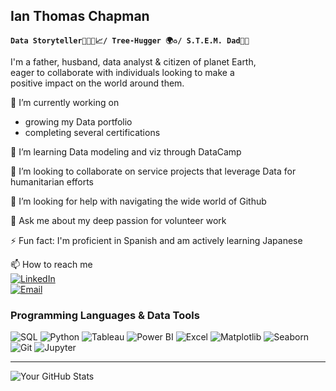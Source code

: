 ## Ian Thomas Chapman
**`Data Storyteller👨🏽‍💻📈/ Tree-Hugger 🌍♻️/ S.T.E.M. Dad🔬🤖`**

I'm a father, husband, data analyst & citizen of planet Earth,  
eager to collaborate with individuals looking to make a  
positive impact on the world around them.


🔭 I’m currently working on  
* growing my Data portfolio  
* completing several certifications  

🌱 I’m learning 
Data modeling and viz through DataCamp 


👯 I’m looking to collaborate on service projects that leverage Data for humanitarian efforts  

🤔 I’m looking for help with navigating the wide world of Github  

💬 Ask me about my deep passion for volunteer work  

⚡ Fun fact: I'm proficient in Spanish and am actively learning Japanese  

📫 How to reach me  
[![LinkedIn](https://img.shields.io/badge/-LinkedIn-blue?style=flat&logo=linkedin&logoColor=white)](https://www.linkedin.com/in/ianthomaschapman)  
[![Email](https://img.shields.io/badge/Email-D14836?style=flat&logo=gmail&logoColor=white)](mailto:ichapman.sp@gmail.com)



<!-- - 👯 I’m looking to collaborate on ...
-->

### Programming Languages & Data Tools

![SQL](https://img.shields.io/badge/-SQL-4479A1?logo=mysql&logoColor=white)
![Python](https://img.shields.io/badge/-Python-3776AB?logo=python&logoColor=white)
![Tableau](https://img.shields.io/badge/-Tableau-E97627?logo=tableau&logoColor=white)
![Power BI](https://img.shields.io/badge/-PowerBI-F2C811?logo=powerbi&logoColor=black)
![Excel](https://img.shields.io/badge/-Excel-217346?logo=microsoft-excel&logoColor=white)
![Matplotlib](https://img.shields.io/badge/-Matplotlib-11557C?logo=python&logoColor=white)
![Seaborn](https://img.shields.io/badge/-Seaborn-1F77B4?logo=python&logoColor=white)
![Git](https://img.shields.io/badge/-Git-F05032?logo=git&logoColor=white)
![Jupyter](https://img.shields.io/badge/-Jupyter-F37626?logo=jupyter&logoColor=white)
<br />
___


![Your GitHub Stats](https://github-readme-stats.vercel.app/api?username=JetNeighbors&show_icons=true&theme=solarized-light)
